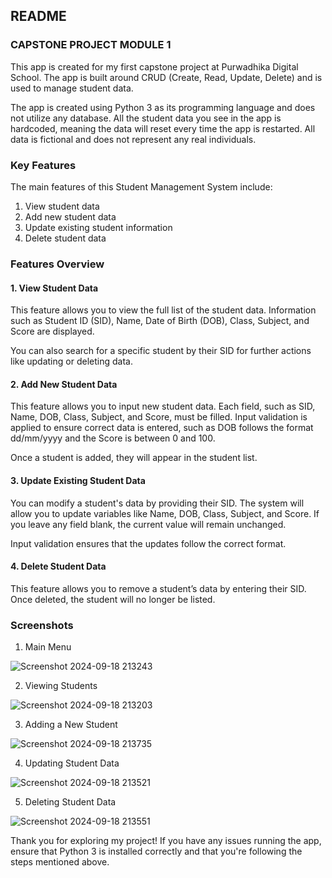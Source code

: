 ## README
### CAPSTONE PROJECT MODULE 1
This app is created for my first capstone project at Purwadhika Digital School. The app is built around CRUD (Create, Read, Update, Delete) and is used to manage student data.

The app is created using Python 3 as its programming language and does not utilize any database. All the student data you see in the app is hardcoded, meaning the data will reset every time the app is restarted. All data is fictional and does not represent any real individuals.

### Key Features
The main features of this Student Management System include:
1. View student data
2. Add new student data
3. Update existing student information
4. Delete student data

### Features Overview

#### 1. View Student Data
This feature allows you to view the full list of the student data. Information such as Student ID (SID), Name, Date of Birth (DOB), Class, Subject, and Score are displayed. 

You can also search for a specific student by their SID for further actions like updating or deleting data.

#### 2. Add New Student Data
This feature allows you to input new student data. Each field, such as SID, Name, DOB, Class, Subject, and Score, must be filled. Input validation is applied to ensure correct data is entered, such as  DOB follows the format dd/mm/yyyy and the Score is between 0 and 100.

Once a student is added, they will appear in the student list.

#### 3. Update Existing Student Data
You can modify a student's data by providing their SID. The system will allow you to update variables like Name, DOB, Class, Subject, and Score. If you leave any field blank, the current value will remain unchanged.

Input validation ensures that the updates follow the correct format.

#### 4. Delete Student Data
This feature allows you to remove a student’s data by entering their SID. Once deleted, the student will no longer be listed.


### Screenshots
1. Main Menu

![Screenshot 2024-09-18 213243](https://github.com/user-attachments/assets/b135533c-20e8-4341-818d-d01232fa0934)

2. Viewing Students

![Screenshot 2024-09-18 213203](https://github.com/user-attachments/assets/5e4bb889-9d6f-4f57-97aa-d90757f458e0)

3. Adding a New Student

![Screenshot 2024-09-18 213735](https://github.com/user-attachments/assets/62024c74-d1b4-4eb2-b649-be9c0b1c5577)

4. Updating Student Data

![Screenshot 2024-09-18 213521](https://github.com/user-attachments/assets/f47978f1-479d-421f-8c5d-c32c1aed9b36)

5. Deleting Student Data

![Screenshot 2024-09-18 213551](https://github.com/user-attachments/assets/219fac83-7bea-4350-9b2d-771954c0c081)



Thank you for exploring my project! If you have any issues running the app, ensure that Python 3 is installed correctly and that you're following the steps mentioned above. 
